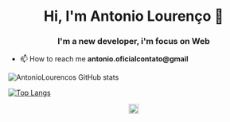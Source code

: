 <h1 align="center">Hi, I'm Antonio Lourenço 👋</h1>
<h3 align="center">I'm a new developer, i'm focus on Web</h3>

- 📫 How to reach me **antonio.oficialcontato@gmail**

![AntonioLourencos GitHub stats](https://github-readme-stats.vercel.app/api?username=AntonioLourencos&show_icons=true)

[![Top Langs](https://github-readme-stats.vercel.app/api/top-langs/?username=AntonioLourencos&layout=compact)](https://github.com/anuraghazra/github-readme-stats)

<p align="center">
<a href="https://twitter.com/AntonioLourouco" target="blank"><img align="center" src="https://cdn.jsdelivr.net/npm/simple-icons@3.0.1/icons/twitter.svg" alt="maykbrito" height="20" width="20" /></a>
</p>
